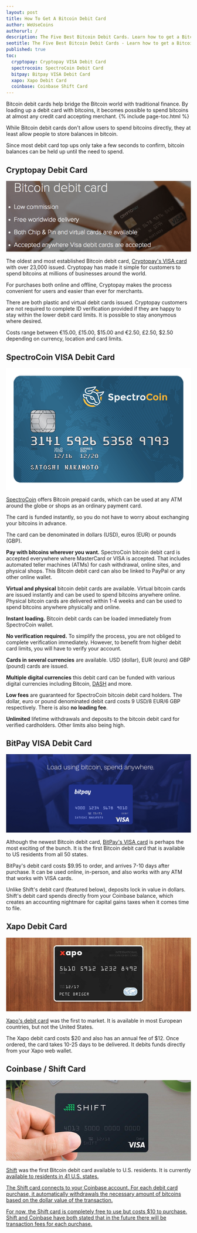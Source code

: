 ```yaml
---
layout: post
title: How To Get A Bitcoin Debit Card
author: WeUseCoins
authorurl: /
description: The Five Best Bitcoin Debit Cards. Learn how to get a Bitcoin debit card which makes spending bitcoins at any merchant easy.
seotitle: The Five Best Bitcoin Debit Cards - Learn how to get a Bitcoin debit card which makes spending bitcoins at any merchant easy.
published: true
toc: 
  cryptopay: Cryptopay VISA Debit Card
  spectrocoin: SpectroCoin Debit Card
  bitpay: Bitpay VISA Debit Card
  xapo: Xapo Debit Card
  coinbase: Coinbase Shift Card
---
```

<p>Bitcoin debit cards help bridge the Bitcoin world with traditional finance. By loading up a debit card with bitcoins, it becomes possible to spend bitcoins at almost any credit card accepting merchant.
{% include page-toc.html %}
<p>While Bitcoin debit cards don't allow users to spend bitcoins directly, they at least allow people to store balances in bitcoin.
<p>Since most debit card top ups only take a few seconds to confirm, bitcoin balances can be held up until the need to spend.

<p><h2 id="cryptopay">Cryptopay Debit Card</h2>
<p><center><img src="/images/cryptopay-debit-card.png" /></center>
<p>The oldest and most established Bitcoin debit card, <a href="http://geni.us/cryptopay">Cryptopay's VISA card</a> with over 23,000 issued. Cryptopay has made it simple for customers to spend bitcoins at millions of businesses around the world.
<p>For purchases both online and offline, Cryptopay makes the process convenient for users and easier than ever for merchants.
<p>There are both plastic and virtual debit cards issued. Cryptopay customers are not required to complete ID verification provided if they are happy to stay within the lower debit card limits. It is possible to stay anonymous where desired.
<p>Costs range between €15.00, £15.00, $15.00 and €2.50, £2.50, $2.50 depending on currency, location and card limits.

<p><h2 id="spectrocoin">SpectroCoin VISA Debit Card</h2>

<p><center><img src="/images/spectrocoin-debit-card.png" /></center>
<p><a href="http://geni.us/spectrocoin">SpectroCoin</a> offers Bitcoin prepaid cards, which can be used at any ATM around the globe or shops as an ordinary payment card.
<p>The card is funded instantly, so you do not have to worry about exchanging your bitcoins in advance.
<p>The card can be denominated in dollars (USD), euros (EUR) or pounds (GBP).
<p><strong>Pay with bitcoins wherever you want.</strong> SpectroCoin bitcoin debit card is accepted everywhere where MasterCard or VISA is accepted. That includes automated teller machines (ATMs) for cash withdrawal, online sites, and physical shops. This Bitcoin debit card can also be linked to PayPal or any other online wallet.
<p><strong>Virtual and physical</strong> bitcoin debit cards are available. Virtual bitcoin cards are issued instantly and can be used to spend bitcoins anywhere online. Physical bitcoin cards are delivered within 1-4 weeks and can be used to spend bitcoins anywhere physically and online.
<p><strong>Instant loading.</strong> Bitcoin debit cards can be loaded immediately from SpectroCoin wallet.
<p><strong>No verification required.</strong> To simplify the process, you are not obliged to complete verification immediately. However, to benefit from higher debit card limits, you will have to verify your account.
<p><strong>Cards in several currencies</strong> are available. USD (dollar), EUR (euro) and GBP (pound) cards are issued.
<p><strong>Multiple digital currencies</strong> this debit card can be funded with various digital currencies including Bitcoin, <a href="/what-is-dash/">DASH</a> and more.
<p><strong>Low fees</strong> are guaranteed for SpectroCoin bitcoin debit card holders. The dollar, euro or pound denominated debit card costs 9 USD/8 EUR/6 GBP respectively. There is also <strong>no loading fee</strong>.
<p><strong>Unlimited</strong> lifetime withdrawals and deposits to the bitcoin debit card for verified cardholders. Other limits also being high.

<p><h2 id="bitpay">BitPay VISA Debit Card</h2>

<p><center><img src="/images/bitpay-debit.png" /></center>
<p>Although the newest Bitcoin debit card, <a href="https://bitpay.com/visa/">BitPay's VISA card</a> is perhaps the most exciting of the bunch. It is the first Bitcoin debit card that is available to US residents from all 50 states.
<p>BitPay's debit card costs $9.95 to order, and arrives 7-10 days after purchase. It can be used online, in-person, and also works with any ATM that works with VISA cards.
<p>Unlike Shift's debit card (featured below), deposits lock in value in dollars. Shift's debit card spends directly from your Coinbase balance, which creates an accounting nightmare for capital gains taxes when it comes time to file. 

<p><h2 id="xapo">Xapo Debit Card</h2>

<p><center><img src="/images/xapo-debit.jpg" /></center>
<p><a href="https://xapo.com/card/">Xapo's debit card</a> was the first to market. It is available in most European countries, but not the United States.
<p>The Xapo debit card costs $20 and also has an annual fee of $12. Once ordered, the card takes 10-25 days to be delivered. It debits funds directly from your Xapo web wallet.

<p><h2 id="coinbase">Coinbase / Shift Card</h2>

<p><center><img src="/images/shift-debit.jpg" /></center>
<p><a href="https://www.shiftpayments.com/">Shift</a> was the first Bitcoin debit card available to U.S. residents. It is currently <a href="https://support.coinbase.com/customer/portal/articles/2228646">available to residents in 41 U.S. states.
<p>The Shift card connects to your Coinbase account. For each debit card purchase, it automatically withdrawals the necessary amount of bitcoins based on the dollar value of the transaction.
<p>For now, the Shift card is completely free to use but costs $10 to purchase. Shift and Coinbase have both stated that in the future there will be transaction fees for each purchase.